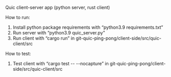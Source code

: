 Quic client-server app (python server, rust client)

How to run:

1. Install python package requirements with “python3.9 requirements.txt”
2. Run server with “python3.9 quic_server.py”
3. Run client with “cargo run” in git-quic-ping-pong/client-side/src/quic-client/src

How to test:
1. Test client with “cargo test -- --nocapture” in git-quic-ping-pong/client-side/src/quic-client/src
